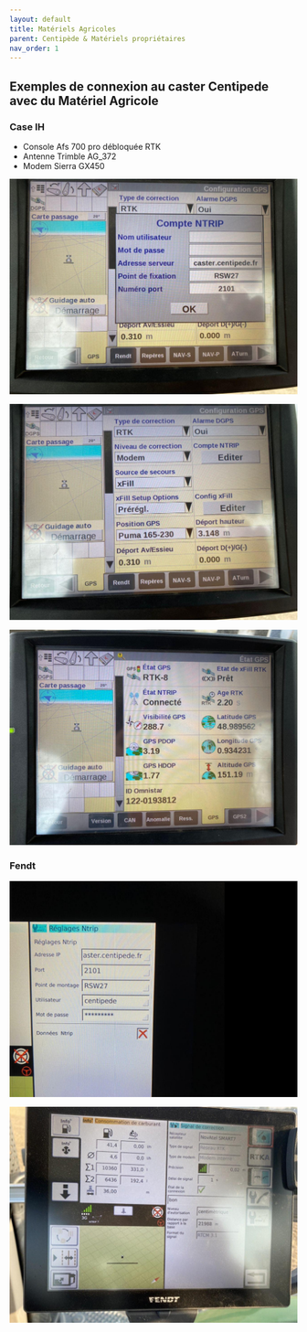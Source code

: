 ```yaml
---
layout: default
title: Matériels Agricoles
parent: Centipède & Matériels propriétaires
nav_order: 1
---
```


## Exemples de connexion au caster Centipede avec du Matériel Agricole

### Case IH

* Console Afs 700 pro débloquée RTK
* Antenne Trimble AG_372 
* Modem Sierra GX450

![Case IH](/assets/images/consoles_tracteurs/caseIH_1.jpg)

![Case IH](/assets/images/consoles_tracteurs/caseIH_2.jpg)

![Case IH](/assets/images/consoles_tracteurs/caseIH_3.jpg)

### Fendt

![Fendt](/assets/images/consoles_tracteurs/fendt_1.jpg)

![Fendt](/assets/images/consoles_tracteurs/fendt_2.jpg)





